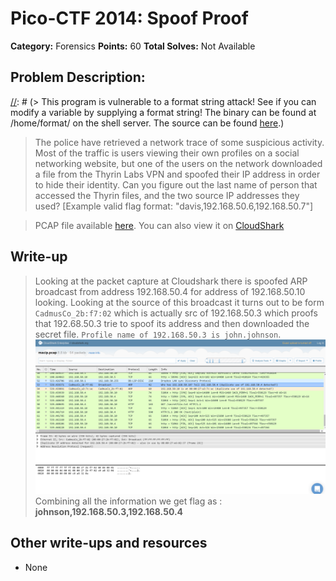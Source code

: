 # Pico-CTF 2014: Spoof Proof

**Category:** Forensics
**Points:** 60
**Total Solves:** Not Available
## Problem Description:

[//]: # (> This program is vulnerable to a format string attack! See if you can modify a variable by supplying a format string! The binary can be found at /home/format/ on the shell server. The source can be found [here](format.c).)
>  The police have retrieved a network trace of some suspicious activity. Most of the traffic is users viewing their own profiles on a social networking website, but one of the users on the network downloaded a file from the Thyrin Labs VPN and spoofed their IP address in order to hide their identity. Can you figure out the last name of person that accessed the Thyrin files, and the two source IP addresses they used?
[Example valid flag format: "davis,192.168.50.6,192.168.50.7"]

> PCAP file available [here](https://picoctf.com/problem-static/forensics/spoof-proof/traffic.pcap). You can also view it on [CloudShark](https://www.cloudshark.org/captures/44e55fba6c1b)

## Write-up
[//]: # (> Your write up goes here.)
> Looking at the packet capture at Cloudshark there is spoofed ARP broadcast from address 192.168.50.4 for address of 192.168.50.10 looking. Looking at the source of this broadcast it turns out to be form `CadmusCo_2b:f7:02` which is actually src of 192.168.50.3 which proofs that 192.68.50.3 trie to spoof its address and then downloaded the secret file. `Profile name of 192.168.50.3 is john.johnson`. 
![packet capture](capture.PNG)
> Combining all the information we get flag as : **johnson,192.168.50.3,192.168.50.4**

## Other write-ups and resources

* None
